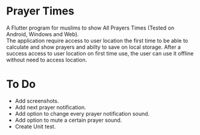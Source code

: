 # Prayer Times
A Flutter program for muslims to show All Prayers Times (Tested on Android, Windows and Web).  
The application require access to user location the first time to be able to calculate and show prayers and
abilty to save on local storage.
After a success access to user location on first time use, the user can use it offline without need to access location.

# To Do
* Add screenshots.
* Add next prayer notification.
* Add option to change every prayer notification sound.
* Add option to mute a certain prayer sound.
* Create Unit test.
